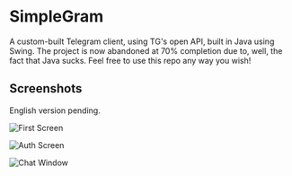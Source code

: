 # SimpleGram

A custom-built Telegram client, using TG's open API, built in Java using Swing.
The project is now abandoned at 70% completion due to, well, the fact that Java sucks. Feel free to use this repo any way you wish!

## Screenshots

English version pending.

![First Screen](https://i.imgur.com/soGqfQL.png)

![Auth Screen](https://i.imgur.com/3c7xUB9.png)

![Chat Window](https://i.imgur.com/SavmE91.png)

